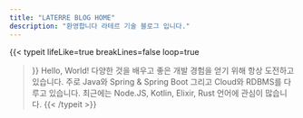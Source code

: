 ```yaml
---
title: "LATERRE BLOG HOME"
description: "환영합니다 라테르 기술 블로그 입니다."
---
```


{{< typeit
  lifeLike=true
  breakLines=false
  loop=true
>}}
Hello, World!
다양한 것을 배우고 좋은 개발 경험을 얻기 위해 항상 도전하고 있습니다.
주로 Java와 Spring & Spring Boot 그리고 Cloud와 RDBMS를 다루고 있습니다.
최근에는 Node.JS, Kotlin, Elixir, Rust 언어에 관심이 많습니다.
{{< /typeit >}}